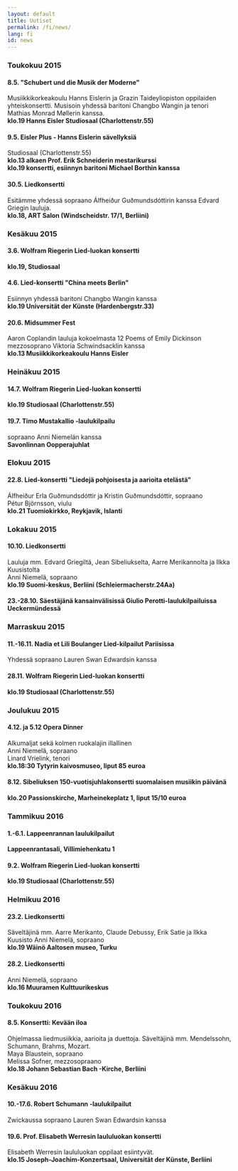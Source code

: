 ```yaml
---
layout: default
title: Uutiset
permalink: /fi/news/
lang: fi
id: news
---
```




### Toukokuu 2015

#### 8.5. "Schubert und die Musik der Moderne"
Musiikkikorkeakoulu Hanns Eislerin ja Grazin Taideyliopiston oppilaiden yhteiskonsertti. Musisoin yhdessä baritoni Changbo Wangin ja tenori Mathias Monrad Møllerin kanssa.  
__klo.19 Hanns Eisler Studiosaal (Charlottenstr.55)__

#### 9.5. Eisler Plus - Hanns Eislerin sävellyksiä

Studiosaal (Charlottenstr.55)  
__klo.13 alkaen Prof. Erik Schneiderin mestarikurssi__  
__klo.19 konsertti, esiinnyn baritoni Michael Borthin kanssa__  

#### 30.5. Lied­konsertti
Esitämme yhdessä sopraano Álfheiður Guðmundsdóttirin kanssa Edvard Griegin lauluja.  
__klo.18, ART Salon (Windscheidstr. 17/1, Berliini)__

### Kesäkuu 2015

#### 3.6. Wolfram Riegerin Lied-luokan konsertti
__klo.19, Studiosaal__

#### 4.6. Lied-konsertti "China meets Berlin"
Esiinnyn yhdessä baritoni Changbo Wangin kanssa  
__klo.19 Universität der Künste (Hardenbergstr.33)__



#### 20.6. Midsummer Fest
Aaron Coplandin lauluja kokoelmasta 12 Poems of Emily Dickinson  
mezzosoprano Viktoria Schwindsacklin kanssa  
__klo.13 Musiikkikorkeakoulu Hanns Eisler__

### Heinäkuu 2015

#### 14.7. Wolfram Riegerin Lied-luokan konsertti
__klo.19 Studiosaal (Charlottenstr.55)__

#### 19.7. Timo Mustakallio -laulukilpailu
sopraano Anni Niemelän kanssa  
__Savonlinnan Oopperajuhlat__

### Elokuu 2015

#### 22.8. Lied-konsertti "Liedejä pohjoisesta ja aarioita etelästä"
Álfheiður Erla Guðmundsdóttir ja Kristin Guðmundsdóttir, sopraano  
Pétur Björnsson, viulu  
__klo.21 Tuomiokirkko, Reykjavik, Islanti__

### Lokakuu 2015

#### 10.10. Liedkonsertti
Lauluja mm. Edvard Griegiltä, Jean Sibeliukselta, Aarre Merikannolta ja Ilkka Kuusistolta  
Anni Niemelä, sopraano  
__klo.19 Suomi-keskus, Berliini (Schleiermacherstr.24Aa)__


#### 23.-28.10. Säestäjänä kansainvälisissä Giulio Perotti-laulukilpailuissa Ueckermündessä

### Marraskuu 2015

#### 11.-16.11. Nadia et Lili Boulanger Lied-kilpailut Pariisissa  
Yhdessä sopraano Lauren Swan Edwardsin kanssa

#### 28.11. Wolfram Riegerin Lied-luokan konsertti  
__klo.19 Studiosaal (Charlottenstr.55)__

### Joulukuu 2015

#### 4.12. ja 5.12 Opera Dinner  
Alkumaljat sekä kolmen ruokalajin illallinen  
Anni Niemelä, sopraano  
Linard Vrielink, tenori  
__klo.18:30 Tytyrin kaivosmuseo, liput 85 euroa__

#### 8.12. Sibeliuksen 150-vuotisjuhlakonsertti suomalaisen musiikin päivänä  
__klo.20 Passionskirche, Marheinekeplatz 1, liput 15/10 euroa__

### Tammikuu 2016

#### 1.-6.1. Lappeenrannan laulukilpailut
__Lappeenrantasali, Villimiehenkatu 1__

#### 9.2. Wolfram Riegerin Lied-luokan konsertti
__klo.19 Studiosaal (Charlottenstr.55)__

### Helmikuu 2016

#### 23.2. Liedkonsertti
Säveltäjinä mm. Aarre Merikanto, Claude Debussy, Erik Satie ja Ilkka Kuusisto
Anni Niemelä, sopraano  
__klo.19 Wäinö Aaltosen museo, Turku__

#### 28.2. Liedkonsertti
Anni Niemelä, sopraano  
__klo.16 Muuramen Kulttuurikeskus__  

### Toukokuu 2016  

#### 8.5. Konsertti: Kevään iloa  
Ohjelmassa liedmusiikkia, aarioita ja duettoja. Säveltäjinä mm. Mendelssohn, Schumann, Brahms, Mozart.  
Maya Blaustein, sopraano  
Melissa Sofner, mezzosopraano  
__klo.18 Johann Sebastian Bach -Kirche, Berliini__  

### Kesäkuu 2016  

#### 10.-17.6. Robert Schumann -laulukilpailut
Zwickaussa sopraano Lauren Swan Edwardsin kanssa  

#### 19.6. Prof. Elisabeth Werresin laululuokan konsertti  
Elisabeth Werresin laululuokan oppilaat esiintyvät.  
__klo.15 Joseph-Joachim-Konzertsaal, Universität der Künste, Berliini__  






